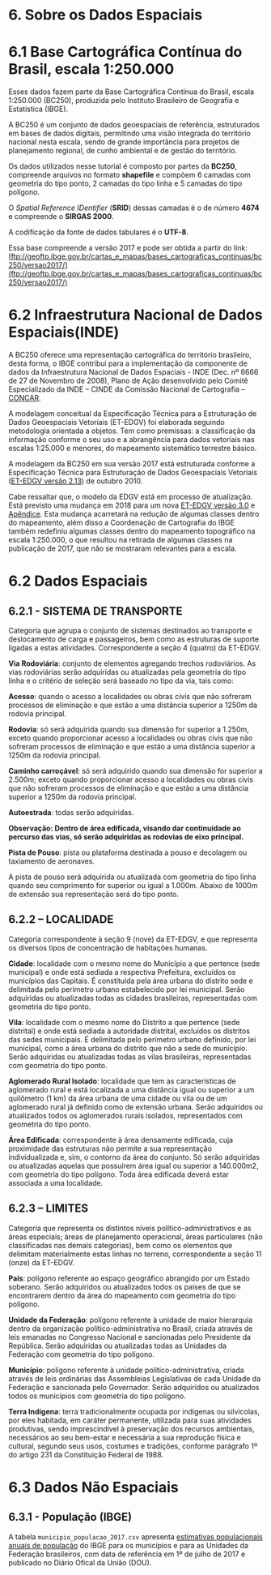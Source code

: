 # 6. Sobre os Dados Espaciais

# 6.1 Base Cartográfica Contínua do Brasil, escala 1:250.000

Esses dados fazem parte da Base Cartográfica Contínua do Brasil, escala 1:250.000 (BC250), produzida pelo Instituto Brasileiro de Geografia e Estatística (IBGE).

A BC250 é um conjunto de dados geoespaciais de referência, estruturados em bases de dados digitais, permitindo uma visão integrada do território nacional nesta escala, sendo de grande importância para projetos de planejamento regional, de
cunho ambiental e de gestão do território.

Os dados utilizados nesse tutorial é composto por partes da **BC250**, compreende arquivos no formato **shapefile** e compõem 6 camadas com geometria do tipo ponto, 2 camadas do tipo linha e 5 camadas do tipo polígono.

O _Spatial Reference IDentifier_ (**SRID**) dessas camadas é o de número **4674** e compreende o **SIRGAS 2000**.

A codificação da fonte de dados tabulares é o **UTF-8**.

Essa base compreende a versão 2017 e pode ser obtida a partir do link: [ftp://geoftp.ibge.gov.br/cartas_e_mapas/bases_cartograficas_continuas/bc250/versao2017/](ftp://geoftp.ibge.gov.br/cartas_e_mapas/bases_cartograficas_continuas/bc250/versao2017/)

# 6.2 Infraestrutura Nacional de Dados Espaciais(INDE)

A BC250 oferece uma representação cartográfica do território brasileiro, desta forma, o IBGE contribui para a implementação da componente de dados da Infraestrutura Nacional de Dados Espaciais - INDE (Dec. nº 6666 de 27 de Novembro de 2008), Plano de Ação desenvolvido pelo Comitê Especializado da INDE – CINDE da Comissão Nacional de Cartografia – [CONCAR](www.concar.ibge.gov.br).

A modelagem conceitual da Especificação Técnica para a Estruturação de Dados Geoespaciais Vetoriais (ET-EDGV) foi elaborada seguindo metodologia orientada a objetos. Tem como premissas: a classificação da informação conforme o seu uso e a abrangência para dados vetoriais nas escalas 1:25.000 e menores, do mapeamento sistemático terrestre básico.

A modelagem da BC250 em sua versão 2017 está estruturada conforme a Especificação Técnica para Estruturação de Dados Geoespaciais Vetoriais ([ET-EDGV versão 2.13](https://github.com/deamorim2/sbde/blob/master/wiki/documentos/ET_EDGV_Vs_2_1_3.pdf)) de outubro 2010.

Cabe ressaltar que, o modelo da EDGV está em processo de atualização. Está previsto uma mudança em 2018 para um nova [ET-EDGV versão 3.0](https://github.com/deamorim2/sbde/blob/master/wiki/documentos/ET-EDGV_versao_3.0_2017_12_12.pdf) e  [Apêndice](https://github.com/deamorim2/sbde/blob/master/wiki/documentos/APENDICES_ET_EDGV_3.0_2017_12_12.pdf). Esta mudança acarretará na redução de algumas classes dentro do mapeamento, além disso a Coordenação de Cartografia do IBGE também redefiniu algumas classes dentro do mapeamento topográfico na escala 1:250.000, o que resultou
na retirada de algumas classes na publicação de 2017, que não se mostraram relevantes para a escala.

# 6.2 Dados Espaciais

## 6.2.1 - SISTEMA DE TRANSPORTE

Categoria que agrupa o conjunto de sistemas destinados ao transporte e deslocamento de carga e passageiros, bem como as estruturas de suporte ligadas a estas atividades. Correspondente a seção 4 (quatro) da ET-EDGV.

**Via Rodoviária**: conjunto de elementos agregando trechos rodoviários.
As vias rodoviárias serão adquiridas ou atualizadas pela geometria do tipo linha e o critério de seleção será baseado no tipo da via, tais como:

**Acesso**: quando o acesso a localidades ou obras civis que não sofreram processos de eliminação e que estão a uma distância superior a 1250m da rodovia principal.

**Rodovia**: só será adquirida quando sua dimensão for superior a 1.250m, exceto quando proporcionar acesso a localidades ou obras civis que não sofreram processos de eliminação e que estão a uma distância superior a 1250m da rodovia principal.

**Caminho carroçável**: só será adquirido quando sua dimensão for superior a 2.500m; exceto quando proporcionar acesso a localidades ou obras civis que não sofreram processos de eliminação e que estão a uma distância superior a 1250m da rodovia principal.

**Autoestrada**: todas serão adquiridas.

**Observação: Dentro de área edificada, visando dar continuidade ao percurso das vias, só serão adquiridas as rodovias de eixo principal.**

**Pista de Pouso**: pista ou plataforma destinada a pouso e decolagem ou taxiamento de aeronaves.

A pista de pouso será adquirida ou atualizada com geometria do tipo linha quando seu comprimento for superior ou igual a 1.000m. Abaixo de 1000m de extensão sua representação será do tipo ponto.

## 6.2.2 – LOCALIDADE

Categoria correspondente à seção 9 (nove) da ET-EDGV, e que representa os diversos tipos de concentração de habitações humanas.

**Cidade**: localidade com o mesmo nome do Município a que pertence (sede municipal) e onde está sediada a respectiva Prefeitura, excluídos os municípios das Capitais. É constituída pela área urbana do distrito sede e delimitada pelo perímetro urbano estabelecido por lei municipal.
Serão adquiridas ou atualizadas todas as cidades brasileiras, representadas com geometria do tipo ponto.

**Vila**: localidade com o mesmo nome do Distrito a que pertence (sede distrital) e onde está sediada a autoridade distrital, excluídos os distritos das sedes municipais. É delimitada pelo perímetro urbano definido, por lei municipal, como a área urbana do distrito que não a sede do município.
Serão adquiridas ou atualizadas todas as vilas brasileiras, representadas com geometria do tipo ponto.

**Aglomerado Rural Isolado**: localidade que tem as características de aglomerado rural e está localizada a uma distância igual ou superior a um quilômetro (1 km) da área urbana de uma cidade ou vila ou de um aglomerado rural já definido como de extensão urbana.
Serão adquiridos ou atualizados todos os aglomerados rurais isolados, representados com geometria do tipo ponto.

**Área Edificada**: correspondente à área densamente edificada, cuja proximidade das estruturas não permite a sua  representação individualizada e, sim, o contorno da área do conjunto.
Só serão adquiridas ou atualizadas aquelas que possuírem área igual ou superior a 140.000m2, com geometria do tipo  polígono.
Toda área edificada deverá estar associada a uma localidade.

## 6.2.3 – LIMITES

Categoria que representa os distintos níveis político-administrativos e as áreas especiais; áreas de planejamento  operacional, áreas particulares (não classificadas nas demais categorias), bem como os elementos que delimitam materialmente estas linhas no terreno, correspondente a seção 11 (onze) da ET-EDGV.

**País**: polígono referente ao espaço geográfico abrangido por um Estado soberano. Serão adquiridos ou atualizados todos os países de que se encontrarem dentro da área do mapeamento com geometria do tipo polígono.

**Unidade da Federação**: polígono referente à unidade de maior hierarquia dentro da organização político-administrativa no Brasil, criada através de leis emanadas no Congresso Nacional e sancionadas pelo Presidente da República.
Serão adquiridas ou atualizadas todas as Unidades da Federação com geometria do tipo polígono.

**Município**: polígono referente à unidade político-administrativa, criada através de leis ordinárias das Assembleias Legislativas de cada Unidade da Federação e sancionada pelo Governador.
Serão adquiridos ou atualizados todos os municípios com geometria do tipo polígono.

**Terra Indígena**: terra tradicionalmente ocupada por indígenas ou silvícolas, por eles habitada, em caráter permanente, utilizada para suas atividades produtivas, sendo imprescindível à preservação dos recursos ambientais, necessários ao seu bem-estar e necessária a sua reprodução física e cultural, segundo seus usos, costumes e tradições, conforme parágrafo 1º do artigo 231 da Constituição Federal de 1988.

# 6.3 Dados Não Espaciais

## 6.3.1 - População (IBGE)

A tabela `municipio_populacao_2017.csv` apresenta [estimativas populacionais anuais de população](https://www.ibge.gov.br/estatisticas-novoportal/sociais/populacao/9103-estimativas-de-populacao.html?=&t=downloads) do IBGE para os municípios e para as Unidades da Federação brasileiros, com data de referência em 1º de julho de 2017 e publicado no Diário Ofical da União (DOU).





